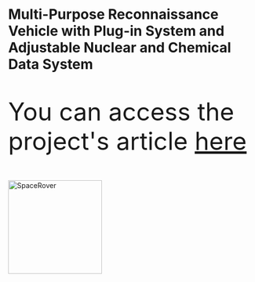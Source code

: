 # Multi-Purpose Reconnaissance Vehicle with Plug-in System and Adjustable Nuclear and Chemical Data System
<p style="font-size: 50px;">You can access the project's article <a href="https://speacepedia.info/robotarticle">here</a></p>
<img width="191" alt="SpaceRover" src="https://github.com/abcdaaaaaaaaa/Chernobyl/assets/108553778/5c79de09-41b3-4e51-b2ba-a0353fad612d">


